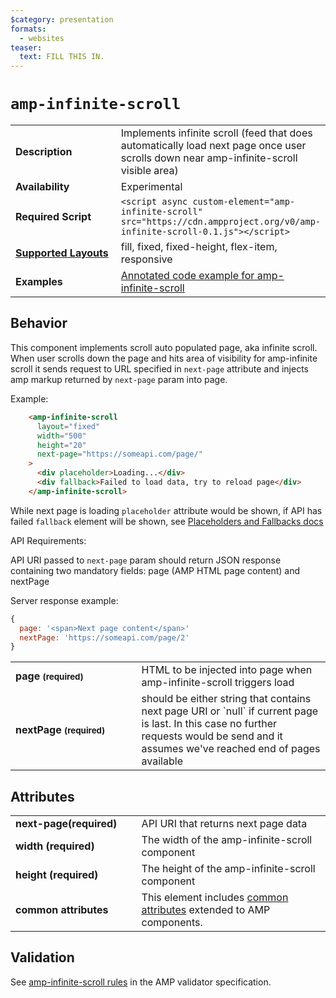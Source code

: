```yaml
---
$category: presentation
formats:
  - websites
teaser:
  text: FILL THIS IN.
---
```

<!--
Copyright 2019 The AMP HTML Authors. All Rights Reserved.

Licensed under the Apache License, Version 2.0 (the "License");
you may not use this file except in compliance with the License.
You may obtain a copy of the License at

      http://www.apache.org/licenses/LICENSE-2.0

Unless required by applicable law or agreed to in writing, software
distributed under the License is distributed on an "AS-IS" BASIS,
WITHOUT WARRANTIES OR CONDITIONS OF ANY KIND, either express or implied.
See the License for the specific language governing permissions and
limitations under the License.
-->

# `amp-infinite-scroll`

<table>
  <tr>
    <td width="40%"><strong>Description</strong></td>
    <td>Implements infinite scroll (feed that does automatically load next page once user scrolls down near amp-infinite-scroll visible area)</td>
  </tr>
  <tr>
    <td width="40%"><strong>Availability</strong></td>
    <td>Experimental</td>
  </tr>
  <tr>
    <td width="40%"><strong>Required Script</strong></td>
    <td><code>&lt;script async custom-element="amp-infinite-scroll" src="https://cdn.ampproject.org/v0/amp-infinite-scroll-0.1.js">&lt;/script></code></td>
  </tr>
  <tr>
    <td class="col-fourty"><strong><a href="https://amp.dev/documentation/guides-and-tutorials/develop/style_and_layout/control_layout">Supported Layouts</a></strong></td>
    <td>fill, fixed, fixed-height, flex-item, responsive</td>
  </tr>
  <tr>
    <td width="40%"><strong>Examples</strong></td>
    <td><a href="https://amp.dev/documentation/examples/components/amp-infinite-scroll/">Annotated code example for amp-infinite-scroll</a></td>
  </tr>
</table>

## Behavior

This component implements scroll auto populated page, aka infinite scroll. When user scrolls down the page and hits area of visibility for amp-infinite scroll
it sends request to URL specified in `next-page` attribute and injects amp markup returned by `next-page` param into page.

Example:

```HTML
    <amp-infinite-scroll
      layout="fixed"
      width="500"
      height="20"
      next-page="https://someapi.com/page/"
    >
      <div placeholder>Loading...</div>
      <div fallback>Failed to load data, try to reload page</div>
    </amp-infinite-scroll>
```

While next page is loading `placeholder` attribute would be shown, if API has failed `fallback` element will be shown, see [Placeholders and Fallbacks docs](https://amp.dev/documentation/guides-and-tutorials/develop/style_and_layout/placeholders/)

API Requirements:

API URI passed to `next-page` param should return JSON response containing two mandatory fields: page (AMP HTML page content) and nextPage

Server response example: 

```javascript
{
  page: '<span>Next page content</span>'
  nextPage: 'https://someapi.com/page/2'
}
```

<table>
  <tr>
    <td width="40%"><strong>page <small>(required)</small></strong></td>
    <td>HTML to be injected into page when amp-infinite-scroll triggers load</td>
  </tr>
  <tr>
    <td width="40%"><strong>nextPage <small>(required)</small></strong></td>
    <td>should be either string that contains next page URI or `null` if current page is last. In this case no further requests would be send and it assumes we've reached end of pages available</td>
  </tr>
</table>



## Attributes

<table>
  <tr>
    <td width="40%"><strong>next-page(required)</strong></td>
    <td>API URI that returns next page data</td>
  </tr>
  <tr>
    <td width="40%"><strong>width (required)</strong></td>
    <td>The width of the amp-infinite-scroll component</td>
  </tr>
  <tr>
    <td width="40%"><strong>height (required)</strong></td>
    <td>The height of the amp-infinite-scroll component</td>
  </tr>
  <tr>
    <td width="40%"><strong>common attributes</strong></td>
    <td>This element includes <a href="https://amp.dev/documentation/guides-and-tutorials/learn/common_attributes">common attributes</a> extended to AMP components.</td>
  </tr>
</table>

## Validation
See [amp-infinite-scroll rules](https://github.com/ampproject/amphtml/blob/master/extensions/amp-infinite-scroll/validator-amp-infinite-scroll.protoascii) in the AMP validator specification.
